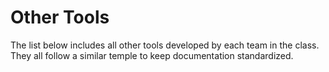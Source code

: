 # Other Tools

The list below includes all other tools developed by each team in the class. They all follow a similar temple to keep documentation standardized.

<!--NEW TOOL BELOW-->

